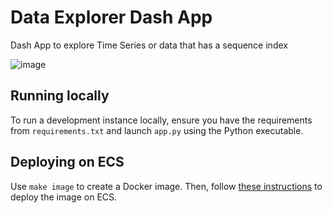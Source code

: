 # Data Explorer Dash App

Dash App to explore Time Series or data that has a sequence index

![image](https://user-images.githubusercontent.com/37553132/161395296-2026cd38-3e52-40f3-9d91-0914a5eeee6e.png)


## Running locally

To run a development instance locally, ensure you have the 
requirements from `requirements.txt` and launch `app.py` using the 
Python executable.

## Deploying on ECS

Use `make image` to create a Docker image. Then, follow [these 
instructions](https://www.chrisvoncsefalvay.com/2019/08/28/deploying-dash-on-amazon-ecs/) 
to deploy the image on ECS.
